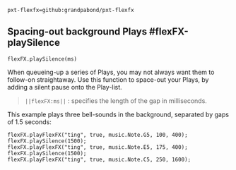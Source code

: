```package
pxt-flexfx=github:grandpabond/pxt-flexfx
```
## Spacing-out background Plays  #flexFX-playSilence                 
```sig 
flexFX.playSilence(ms) 
``` 
  
When queueing-up a series of Plays, you may not always want them to follow-on straightaway.   Use this function to space-out your Plays, by adding a silent pause onto the Play-list. 
 
> ``||flexFX:ms||`` : specifies the length of the gap in milliseconds.
   
This example plays three bell-sounds in the background, separated by gaps of 1.5 seconds: 

```block 
flexFX.playFlexFX("ting", true, music.Note.G5, 100, 400); 
flexFX.playSilence(1500); 
flexFX.playFlexFX("ting", true, music.Note.E5, 175, 400); 
flexFX.playSilence(1500); 
flexFX.playFlexFX("ting", true, music.Note.C5, 250, 1600); 
``` 
